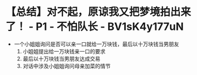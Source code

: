 # 【总结】对不起，原谅我又把梦境拍出来了！ - P1 - 不怕队长 - BV1sK4y177uN

-   一个小姐姐询问是否可以亲一口就给一万块钱，最后以十万块钱当男朋友
    1.  小姐姐提出给一万块钱亲一口的要求
    2.  最后以十万块钱当男朋友达成交易
    3.  对话中涉及小姐姐询问母亲加菜的情节